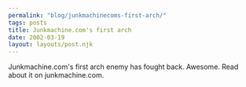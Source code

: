 ```yaml
---
permalink: "blog/junkmachinecoms-first-arch/"
tags: posts
title: Junkmachine.com's first arch
date: 2002-03-19
layout: layouts/post.njk
---
```


Junkmachine.com's first arch enemy has fought back. Awesome. Read about it on junkmachine.com.